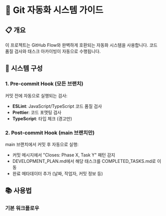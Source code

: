 # 🚀 Git 자동화 시스템 가이드

## 📋 개요

이 프로젝트는 GitHub Flow와 완벽하게 호환되는 자동화 시스템을 사용합니다.
코드 품질 검사와 태스크 아카이빙이 자동으로 수행됩니다.

## 🔧 시스템 구성

### 1. Pre-commit Hook (모든 브랜치)
커밋 전에 자동으로 실행되는 검사:
- **ESLint**: JavaScript/TypeScript 코드 품질 검사
- **Prettier**: 코드 포맷팅 검사
- **TypeScript**: 타입 체크 (경고만)

### 2. Post-commit Hook (main 브랜치만)
main 브랜치에서 커밋 후 자동으로 실행:
- 커밋 메시지에서 "Closes: Phase X, Task Y" 패턴 감지
- DEVELOPMENT_PLAN.md에서 해당 태스크를 COMPLETED_TASKS.md로 이동
- 완료 메타데이터 추가 (날짜, 작업자, 커밋 정보 등)

## 📚 사용법

### 기본 워크플로우

1. **feature 브랜치에서 작업**
```bash
git checkout -b feature/new-feature
# 코드 작업...
git add .
git commit -m "feat: 새로운 기능 구현"
# Pre-commit hook이 자동으로 코드 품질 검사
```

2. **main 브랜치에 머지 후 태스크 완료**
```bash
git checkout main
git merge feature/new-feature
git commit -m "Closes: Phase 1, Task 2 - 결제 시스템 구현 완료"
# Post-commit hook이 자동으로 태스크 아카이빙
```

### 커밋 메시지 패턴

#### 일반 커밋 (feature 브랜치)
```
feat: 새로운 기능 추가
fix: 버그 수정
docs: 문서 업데이트
style: 코드 스타일 변경
refactor: 코드 리팩토링
test: 테스트 추가
chore: 기타 작업
```

#### 태스크 완료 커밋 (main 브랜치)
```
Closes: Phase 1, Task 2 - 설명
```

지원되는 패턴:
- `Closes: Phase 1, Task 2`
- `Closes: P1, T2`
- `완료: Phase 1, Task 2`
- `Done: Phase 1, Task 2`

## 🛠️ 수동 실행

### 코드 품질 검사
```bash
npm run lint          # ESLint 실행
npm run format:check  # Prettier 체크
npm run format        # Prettier 자동 포맷팅
```

### 태스크 아카이빙 (수동)
```bash
npm run task:archive  # 마지막 커밋에서 태스크 아카이빙 실행
```

## 📁 파일 구조

```
프로젝트/
├── .husky/
│   ├── pre-commit        # Pre-commit hook
│   └── post-commit       # Post-commit hook
├── scripts/
│   └── automation/
│       ├── update-development-plan.ts  # 태스크 아카이빙
│       ├── pre-commit-checks.ts        # 코드 품질 검사
│       └── lib/
│           ├── git-utils.ts            # Git 유틸리티
│           └── file-utils.ts           # 파일 조작 유틸리티
├── .lintstagedrc.json    # lint-staged 설정
├── DEVELOPMENT_PLAN.md   # 진행 중인 태스크
└── COMPLETED_TASKS.md    # 완료된 태스크 아카이브
```

## 🔍 문제 해결

### Pre-commit이 실패하는 경우

1. **ESLint 오류**
```bash
npm run lint -- --fix  # 자동 수정 시도
```

2. **Prettier 오류**
```bash
npm run format  # 자동 포맷팅
```

3. **Hook 비활성화 (긴급 시)**
```bash
git commit --no-verify -m "emergency: 긴급 수정"
# 주의: 코드 품질 검사를 건너뜁니다
```

### Post-commit이 작동하지 않는 경우

1. **브랜치 확인**
```bash
git branch --show-current  # main 브랜치인지 확인
```

2. **수동 실행**
```bash
npm run task:archive  # 수동으로 아카이빙 실행
```

## 🎯 팀 협업 가이드

### 새 팀원 온보딩
```bash
# 1. 저장소 클론
git clone <repository>

# 2. 의존성 설치 (자동으로 husky 설정)
npm install

# 3. 테스트
npm run automation:test
```

### 브랜치 전략
- `main`: 배포 가능한 안정 버전
- `feature/*`: 새 기능 개발
- `fix/*`: 버그 수정
- `chore/*`: 유지보수 작업

## 📊 태스크 추적

### DEVELOPMENT_PLAN.md 형식
```markdown
### Phase 1: Core Platform
1. **학생 코스 상세 페이지**
   - 코스 정보 표시
   - 커리큘럼 보기
   
2. **결제 시스템**
   - Stripe 통합
   - 주문 확인
```

### COMPLETED_TASKS.md 형식
```markdown
## Phase 1, Task 2
**완료일**: 2025-02-07 14:30 KST
**작업자**: Your Name
**커밋**: abc1234

### 설명
2. **결제 시스템**
   - Stripe 통합
   - 주문 확인

### 변경된 파일
- app/payment/page.js
- lib/stripe.js
```

## 🚀 고급 설정

### 커스텀 검사 추가
`scripts/automation/pre-commit-checks.ts` 파일을 수정하여 추가 검사를 설정할 수 있습니다.

### 태스크 패턴 커스터마이징
`scripts/automation/lib/git-utils.ts`의 `parseClosesPattern` 함수를 수정하여 새로운 패턴을 추가할 수 있습니다.

## 📝 참고사항

- 모든 hook은 커밋을 차단하지 않도록 설계되었습니다 (ESLint/Prettier 제외)
- 태스크 아카이빙은 main 브랜치에서만 작동합니다
- 시스템은 Windows/Mac/Linux 모두 호환됩니다